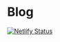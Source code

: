 # Blog

[![Netlify Status](https://api.netlify.com/api/v1/badges/a9f39efd-13ae-48af-8baf-f199a54bb225/deploy-status)](https://app.netlify.com/sites/yulunzcom/deploys)

